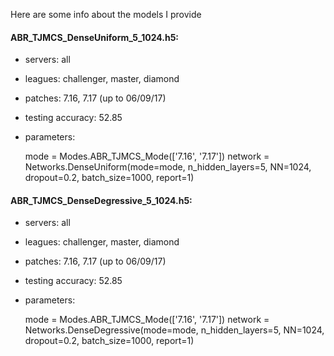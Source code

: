 Here are some info about the models I provide

#### ABR_TJMCS_DenseUniform_5_1024.h5: 
- servers: all
- leagues: challenger, master, diamond
- patches: 7.16, 7.17 (up to 06/09/17)
- testing accuracy: 52.85
- parameters:  


    mode = Modes.ABR_TJMCS_Mode(['7.16', '7.17'])
    network = Networks.DenseUniform(mode=mode, n_hidden_layers=5, NN=1024, dropout=0.2, batch_size=1000, report=1)


#### ABR_TJMCS_DenseDegressive_5_1024.h5: 
- servers: all
- leagues: challenger, master, diamond
- patches: 7.16, 7.17 (up to 06/09/17)
- testing accuracy: 52.85
- parameters:  


    mode = Modes.ABR_TJMCS_Mode(['7.16', '7.17'])
    network = Networks.DenseDegressive(mode=mode, n_hidden_layers=5, NN=1024, dropout=0.2, batch_size=1000, report=1)
